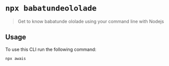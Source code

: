 # `npx babatundeololade`

> Get to know babatunde ololade using your command line with Nodejs

## Usage

To use this CLI run the following command:

```sh
npx awais
```
